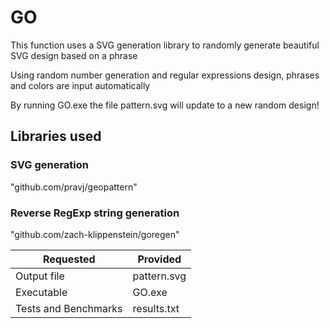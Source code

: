 # GO

This function uses a SVG generation library to randomly generate beautiful SVG design based on a phrase

Using random number generation and regular expressions design, phrases and colors are input automatically

By running GO.exe the file pattern.svg will update to a new random design!

## Libraries used

### SVG generation

"github.com/pravj/geopattern"

### Reverse RegExp string generation

"github.com/zach-klippenstein/goregen"

| Requested            | Provided    |
| -------------------- | ----------- |
| Output file          | pattern.svg |
| Executable           | GO.exe      |
| Tests and Benchmarks | results.txt |
